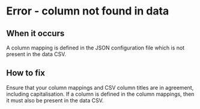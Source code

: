 # Error - column not found in data

## When it occurs

A column mapping is defined in the JSON configuration file which is not present in the data CSV.

## How to fix

Ensure that your column mappings and CSV column titles are in agreement, including capitalisation. If a column is defined in the column mappings, then it must also be present in the data CSV.

<!-- TODO: Link to somewhere which helps the user define columns. -->